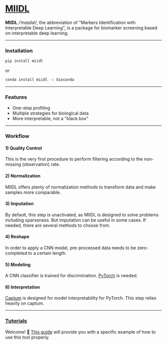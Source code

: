 # [MIIDL](https://github.com/chunribu/miidl)

**MIIDL** */ˈmaɪdəl/*, the abbreviation of "Markers Identification with Interpretable Deep Learning", is a package for biomarker screening based on interpretable deep learning.

---
### Installation

```bash
pip install miidl
```
or
```bash
conda install miidl -c bioconda
```

---
### Features

+ One-stop profiling
+ Multiple strategies for biological data
+ More interpretable, not a "black box"

---
### Workflow

#### 1) Quality Control

This is the very first procedure to perform filtering according to the non-missing (observation) rate.

#### 2) Normalization

MIIDL offers plenty of normalization methods to transform data and make samples more comparable. 

#### 3) Imputation

By default, this step is unactivated, as MIIDL is designed to solve problems including sparseness. But imputation can be useful in some cases. If needed, there are several methods to choose from. 

#### 4) Reshape

In order to apply a CNN model, pre-processed data needs to be zero-completed to a certain length.

#### 5) Modeling

A CNN classifier is trained for discrimination. [PyTorch](https://pytorch.org) is needed.

#### 6) Interpretation

[Captum](https://captum.ai/) is designed for model interpretability for PyTorch. This step relies heavily on captum.

---
### [Tutorials](../Tutorials.ipynb)

Welcome! 👋 [This guide](../Tutorials.ipynb) will provide you with a specific example of how to use this tool properly.

<!-- ---
### Citation

doi: -->


<script>
    document.head.innerHTML+='<link rel="shortcut icon" type="image/x-icon" href="favicon.ico">'
</script>